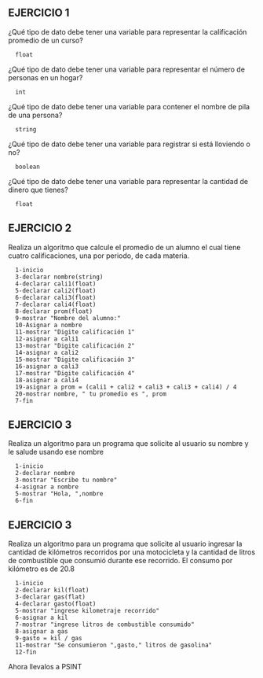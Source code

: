 ## EJERCICIO 1

¿Qué tipo de dato debe tener una variable para representar la calificación promedio de un
curso?

      float

¿Qué tipo de dato debe tener una variable para representar el número de personas en un
hogar?

      int

¿Qué tipo de dato debe tener una variable para contener el nombre de pila de una persona?

      string

¿Qué tipo de dato debe tener una variable para registrar si está lloviendo o no?

      boolean

¿Qué tipo de dato debe tener una variable para representar la cantidad de dinero que
tienes?

      float
      
## EJERCICIO 2

Realiza un algoritmo que calcule el promedio de un alumno el cual tiene cuatro calificaciones, una por periodo, de cada materia.

      1-inicio
      3-declarar nombre(string)
      4-declarar cali1(float)
      5-declarar cali2(float)
      6-declarar cali3(float)
      7-declarar cali4(float)
      8-declarar prom(float)
      9-mostrar "Nombre del alumno:"
      10-Asignar a nombre
      11-mostrar "Digite calificación 1"
      12-asignar a cali1
      13-mostrar "Digite calificación 2"
      14-asignar a cali2
      15-mostrar "Digite calificación 3"
      16-asignar a cali3
      17-mostrar "Digite calificación 4"
      18-asignar a cali4
      19-asignar a prom = (cali1 + cali2 + cali3 + cali3 + cali4) / 4
      20-mostrar nombre, " tu promedio es ", prom
      7-fin
      
      
## EJERCICIO 3

Realiza un algoritmo para un programa que solicite al usuario su nombre y le salude usando ese nombre

      1-inicio
      2-declarar nombre
      3-mostrar "Escribe tu nombre"
      4-asignar a nombre
      5-mostrar "Hola, ",nombre
      6-fin

## EJERCICIO 3

Realiza un algoritmo para  un programa que solicite al usuario ingresar la cantidad de kilómetros recorridos por una motocicleta y la cantidad de litros de combustible que consumió durante ese recorrido. El consumo por kilómetro es de 20.8

      1-inicio
      2-declarar kil(float)
      3-declarar gas(flat)
      4-declarar gasto(float)
      5-mostrar "ingrese kilometraje recorrido"
      6-asignar a kil
      7-mostrar "ingrese litros de combustible consumido"
      8-asignar a gas
      9-gasto = kil / gas
      11-mostrar "Se consumieron ",gasto," litros de gasolina"
      12-fin

Ahora llevalos a PSINT
